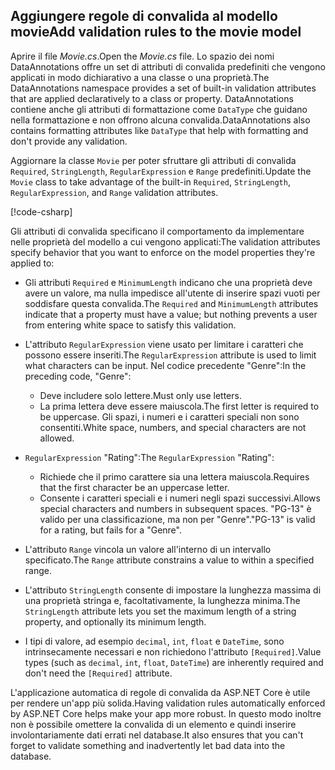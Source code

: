 
## <a name="add-validation-rules-to-the-movie-model"></a><span data-ttu-id="f8e87-101">Aggiungere regole di convalida al modello movie</span><span class="sxs-lookup"><span data-stu-id="f8e87-101">Add validation rules to the movie model</span></span>

<span data-ttu-id="f8e87-102">Aprire il file *Movie.cs*.</span><span class="sxs-lookup"><span data-stu-id="f8e87-102">Open the *Movie.cs* file.</span></span> <span data-ttu-id="f8e87-103">Lo spazio dei nomi DataAnnotations offre un set di attributi di convalida predefiniti che vengono applicati in modo dichiarativo a una classe o una proprietà.</span><span class="sxs-lookup"><span data-stu-id="f8e87-103">The DataAnnotations namespace provides a set of built-in validation attributes that are applied declaratively to a class or property.</span></span> <span data-ttu-id="f8e87-104">DataAnnotations contiene anche gli attributi di formattazione come `DataType` che guidano nella formattazione e non offrono alcuna convalida.</span><span class="sxs-lookup"><span data-stu-id="f8e87-104">DataAnnotations also contains formatting attributes like `DataType` that help with formatting and don't provide any validation.</span></span>

<span data-ttu-id="f8e87-105">Aggiornare la classe `Movie` per poter sfruttare gli attributi di convalida `Required`, `StringLength`, `RegularExpression` e `Range` predefiniti.</span><span class="sxs-lookup"><span data-stu-id="f8e87-105">Update the `Movie` class to take advantage of the built-in `Required`, `StringLength`, `RegularExpression`, and `Range` validation attributes.</span></span>

[!code-csharp[](~/tutorials/first-mvc-app/start-mvc//sample/MvcMovie22/Models/MovieDateRatingDA.cs?name=snippet1)]

<span data-ttu-id="f8e87-106">Gli attributi di convalida specificano il comportamento da implementare nelle proprietà del modello a cui vengono applicati:</span><span class="sxs-lookup"><span data-stu-id="f8e87-106">The validation attributes specify behavior that you want to enforce on the model properties they're applied to:</span></span>

* <span data-ttu-id="f8e87-107">Gli attributi `Required` e `MinimumLength` indicano che una proprietà deve avere un valore, ma nulla impedisce all'utente di inserire spazi vuoti per soddisfare questa convalida.</span><span class="sxs-lookup"><span data-stu-id="f8e87-107">The `Required` and `MinimumLength` attributes indicate that a property must have a value; but nothing prevents a user from entering white space to satisfy this validation.</span></span>
* <span data-ttu-id="f8e87-108">L'attributo `RegularExpression` viene usato per limitare i caratteri che possono essere inseriti.</span><span class="sxs-lookup"><span data-stu-id="f8e87-108">The `RegularExpression` attribute is used to limit what characters can be input.</span></span> <span data-ttu-id="f8e87-109">Nel codice precedente "Genre":</span><span class="sxs-lookup"><span data-stu-id="f8e87-109">In the preceding code, "Genre":</span></span>

  * <span data-ttu-id="f8e87-110">Deve includere solo lettere.</span><span class="sxs-lookup"><span data-stu-id="f8e87-110">Must only use letters.</span></span>
  * <span data-ttu-id="f8e87-111">La prima lettera deve essere maiuscola.</span><span class="sxs-lookup"><span data-stu-id="f8e87-111">The first letter is required to be uppercase.</span></span> <span data-ttu-id="f8e87-112">Gli spazi, i numeri e i caratteri speciali non sono consentiti.</span><span class="sxs-lookup"><span data-stu-id="f8e87-112">White space, numbers, and special characters are not allowed.</span></span>

* <span data-ttu-id="f8e87-113">`RegularExpression` "Rating":</span><span class="sxs-lookup"><span data-stu-id="f8e87-113">The `RegularExpression` "Rating":</span></span>

  * <span data-ttu-id="f8e87-114">Richiede che il primo carattere sia una lettera maiuscola.</span><span class="sxs-lookup"><span data-stu-id="f8e87-114">Requires that the first character be an uppercase letter.</span></span>
  * <span data-ttu-id="f8e87-115">Consente i caratteri speciali e i numeri negli spazi successivi.</span><span class="sxs-lookup"><span data-stu-id="f8e87-115">Allows special characters and numbers in  subsequent spaces.</span></span> <span data-ttu-id="f8e87-116">"PG-13" è valido per una classificazione, ma non per "Genre".</span><span class="sxs-lookup"><span data-stu-id="f8e87-116">"PG-13" is valid for a rating, but fails for a "Genre".</span></span>

* <span data-ttu-id="f8e87-117">L'attributo `Range` vincola un valore all'interno di un intervallo specificato.</span><span class="sxs-lookup"><span data-stu-id="f8e87-117">The `Range` attribute constrains a value to within a specified range.</span></span>
* <span data-ttu-id="f8e87-118">L'attributo `StringLength` consente di impostare la lunghezza massima di una proprietà stringa e, facoltativamente, la lunghezza minima.</span><span class="sxs-lookup"><span data-stu-id="f8e87-118">The `StringLength` attribute lets you set the maximum length of a string property, and optionally its minimum length.</span></span>
* <span data-ttu-id="f8e87-119">I tipi di valore, ad esempio `decimal`, `int`, `float` e `DateTime`, sono intrinsecamente necessari e non richiedono l'attributo `[Required]`.</span><span class="sxs-lookup"><span data-stu-id="f8e87-119">Value types (such as `decimal`, `int`, `float`, `DateTime`) are inherently required and don't need the `[Required]` attribute.</span></span>

<span data-ttu-id="f8e87-120">L'applicazione automatica di regole di convalida da ASP.NET Core è utile per rendere un'app più solida.</span><span class="sxs-lookup"><span data-stu-id="f8e87-120">Having validation rules automatically enforced by ASP.NET Core helps make your app more robust.</span></span> <span data-ttu-id="f8e87-121">In questo modo inoltre non è possibile omettere la convalida di un elemento e quindi inserire involontariamente dati errati nel database.</span><span class="sxs-lookup"><span data-stu-id="f8e87-121">It also ensures that you can't forget to validate something and inadvertently let bad data into the database.</span></span>
